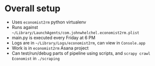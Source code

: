 # Overall setup
- Uses `economist2rm` python virtualenv
- Runs against `~/Library/LaunchAgents/com.johnwhelchel.economist2rm.plist`
- main.py is executed every Friday at 6 PM
- Logs are in `~/Library/Logs/economist2rm`, can view in `Console.app`
- Work is in `economist2rm` Asana project
- Can test/run/debug parts of pipeline using scripts, and `scrapy crawl Economist` in `./scraping`
